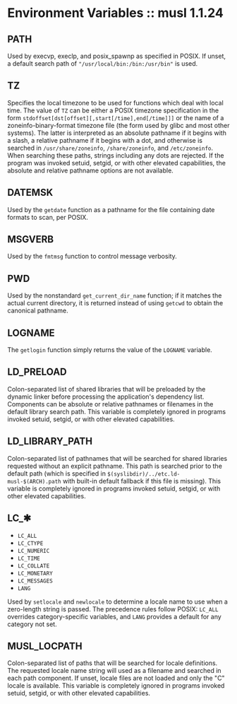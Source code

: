 # Environment Variables :: musl 1.1.24


## PATH
Used by execvp, execlp, and posix_spawnp as specified in POSIX. If unset, a default search path of `"/usr/local/bin:/bin:/usr/bin"` is used.

## TZ
Specifies the local timezone to be used for functions which deal with local time. The value of `TZ` can be either a POSIX timezone specification in the form `stdoffset[dst[offset][,start[/time],end[/time]]]` or the name of a zoneinfo-binary-format timezone file (the form used by glibc and most other systems). The latter is interpreted as an absolute pathname if it begins with a slash, a relative pathname if it begins with a dot, and otherwise is searched in `/usr/share/zoneinfo`, `/share/zoneinfo`, and `/etc/zoneinfo`. When searching these paths, strings including any dots are rejected. If the program was invoked setuid, setgid, or with other elevated capabilities, the absolute and relative pathname options are not available.

## DATEMSK
Used by the `getdate` function as a pathname for the file containing date formats to scan, per POSIX.

## MSGVERB
Used by the `fmtmsg` function to control message verbosity.

## PWD
Used by the nonstandard `get_current_dir_name` function; if it matches the actual current directory, it is returned instead of using `getcwd` to obtain the canonical pathname.

## LOGNAME
The `getlogin` function simply returns the value of the `LOGNAME` variable.

## LD_PRELOAD
Colon-separated list of shared libraries that will be preloaded by the dynamic linker before processing the application's dependency list. Components can be absolute or relative pathnames or filenames in the default library search path. This variable is completely ignored in programs invoked setuid, setgid, or with other elevated capabilities.

## LD_LIBRARY_PATH
Colon-separated list of pathnames that will be searched for shared libraries requested without an explicit pathname. This path is searched prior to the default path (which is specified in `$(syslibdir)/../etc.ld-musl-$(ARCH).path` with built-in default fallback if this file is missing). This variable is completely ignored in programs invoked setuid, setgid, or with other elevated capabilities.

## LC_✱

- `LC_ALL`
- `LC_CTYPE`
- `LC_NUMERIC`
- `LC_TIME`
- `LC_COLLATE`
- `LC_MONETARY`
- `LC_MESSAGES`
- `LANG`

Used by `setlocale` and `newlocale` to determine a locale name to use when a zero-length string is passed. The precedence rules follow POSIX: `LC_ALL` overrides category-specific variables, and `LANG` provides a default for any category not set.

## MUSL_LOCPATH
Colon-separated list of paths that will be searched for locale definitions. The requested locale name string will used as a filename and searched in each path component. If unset, locale files are not loaded and only the "C" locale is available. This variable is completely ignored in programs invoked setuid, setgid, or with other elevated capabilities.
